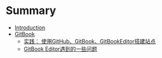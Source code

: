 # Summary

* [Introduction](README.md)
* [GitBook](gitbook.md)
  * [实践：  使用GitHub、GitBook、GitBookEditor搭建站点](gitbook/gitbookgitbookeditor.md)
  * [GitBook Editor遇到的一些问题](gitbook/gitbook-editoryu-dao-de-yi-xie-wen-ti.md)

